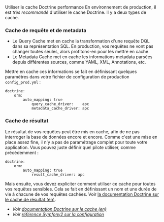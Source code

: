 Utiliser le cache Doctrine
performance
En environnement de production, il est _très recommandé_ d'utiliser le cache Doctrine. Il y a deux types de cache.

### Cache de requête et de metadata
* Le Query Cache met en cache la transformation d'une requête DQL dans sa représentation SQL. En production, vos requêtes ne vont pas changer toutes seules, alors profitons-en pour les mettre en cache.
* Le Metadata Cache met en cache les informations metadata parsées depuis différentes sources, comme YAML, XML, Annotations, etc.

Mettre en cache ces informations se fait en définissant quelques paramètres dans votre fichier de configuration de production `config_prod.yml` :

    doctrine:
        orm:
            auto_mapping: true
                query_cache_driver:    apc
                metadata_cache_driver: apc

### Cache de résultat
Le résultat de vos requêtes peut être mis en cache, afin de ne pas interroger la base de données encore et encore. Comme c'est une mise en place assez fine, il n'y a pas de paramétrage complet pour toute votre application. Vous pouvez juste définir quel pilote utiliser, comme précédemment :

    doctrine:
        orm:
            auto_mapping: true
                result_cache_driver: apc

Mais ensuite, vous devez expliciter comment utiliser ce cache pour toutes vos requêtes sensibles. Cela se fait en définissant un nom et une durée de vie à chacune de vos requêtes cachées. Voir [la documentation Doctrine sur le cache de résultat (en)](http://docs.doctrine-project.org/projects/doctrine-orm/en/latest/reference/caching.html#result-cache).

* _Voir [documentation Doctrine sur le cache (en)](http://docs.doctrine-project.org/projects/doctrine-orm/en/latest/reference/caching.html)_
* _Voir [référence Symfony2 sur la configuration](http://symfony.com/fr/doc/current/reference/configuration/doctrine.html)_